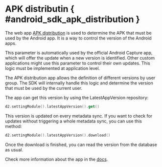# APK distributin { #android_sdk_apk_distribution }
The web app [APK distribution](https://apps.dhis2.org/app/dff273fc-909e-48af-b151-c4d7e9c8a12c) is used to determine the APK that must be used by the Android app. It is a way to control the version of the Android apps.

This parameter is automatically used by the official Android Capture app, which will offer the update when a new version is identified. Other custom applications might use this parameter to control their own updates. This logic must be implemented at application level.

The APK distribution app allows the definition of different versions by user group. The SDK will internally handle this logic and determine the version that must be used by the current user.

The app can get this version by using the LatestAppVersion repository:

```kt
d2.settingModule().latestAppVersion().get()
```

This version is updated on every metadata sync. If you want to check for updates without triggering a whole metadata sync, you can use this method:

```kt
d2.settingModule().latestAppVersion().download()
```

Once the download is finished, you can read the version from the database as usual.

Check more information about the app in the [docs](https://docs.dhis2.org/en/use/android-app/apk-distribution.html).